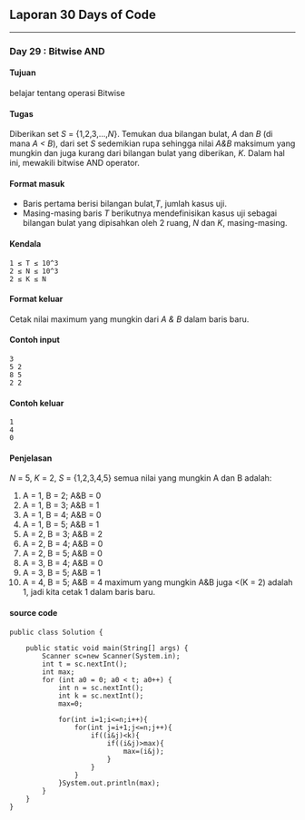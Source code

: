 ## Laporan 30 Days of Code
---
### Day 29 : Bitwise AND
#### Tujuan
belajar tentang operasi Bitwise
#### Tugas
Diberikan set *S* = {1,2,3,...,*N*}. Temukan dua bilangan bulat, *A* dan *B* (di mana *A < B*), dari set *S* sedemikian rupa sehingga nilai *A&B* maksimum yang mungkin dan juga kurang dari bilangan bulat yang diberikan, *K*. Dalam hal ini, mewakili bitwise AND operator.
#### Format masuk
* Baris pertama berisi bilangan bulat,*T*, jumlah kasus uji.
* Masing-masing baris *T* berikutnya mendefinisikan kasus uji sebagai bilangan bulat yang dipisahkan oleh 2 ruang, *N* dan *K*, masing-masing.
#### Kendala
```
1 ≤ T ≤ 10^3
2 ≤ N ≤ 10^3
2 ≤ K ≤ N
```
#### Format keluar
Cetak nilai maximum yang mungkin dari *A & B* dalam baris baru.
#### Contoh input
```
3
5 2
8 5
2 2
```
#### Contoh keluar
```
1
4
0
```
#### Penjelasan
*N* = 5, *K* = 2, *S* = {1,2,3,4,5}
semua nilai yang mungkin A dan B adalah:
1. A = 1, B = 2; A&B = 0
2. A = 1, B = 3; A&B = 1
3. A = 1, B = 4; A&B = 0
4. A = 1, B = 5; A&B = 1
5. A = 2, B = 3; A&B = 2
6. A = 2, B = 4; A&B = 0
7. A = 2, B = 5; A&B = 0
8. A = 3, B = 4; A&B = 0
9. A = 3, B = 5; A&B = 1
10. A = 4, B = 5; A&B = 4
maximum yang mungkin A&B juga <(K = 2) adalah 1, jadi kita cetak 1 dalam baris baru.
#### source code
```
public class Solution {

    public static void main(String[] args) {
        Scanner sc=new Scanner(System.in);
        int t = sc.nextInt();
        int max;
        for (int a0 = 0; a0 < t; a0++) {
            int n = sc.nextInt();
            int k = sc.nextInt();
            max=0;

            for(int i=1;i<=n;i++){
                for(int j=i+1;j<=n;j++){
                    if((i&j)<k){
                        if((i&j)>max){
                            max=(i&j);
                        }
                    }
                }
            }System.out.println(max);
        }
    }
}
```
